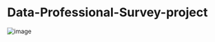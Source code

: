 # Data-Professional-Survey-project
![image](https://github.com/mdatharimam/Data-Professional-Survey-project/assets/108511168/80eeee4d-71a9-492f-904f-97f2e851280f)
